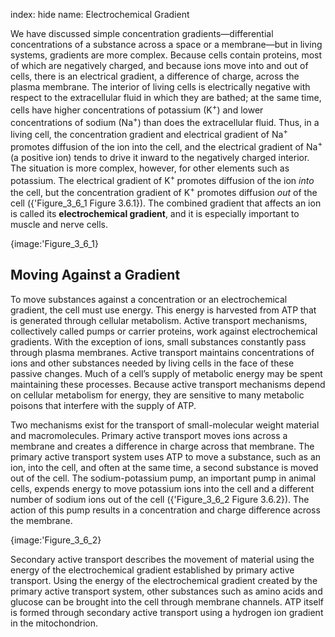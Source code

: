 index: hide
name: Electrochemical Gradient

We have discussed simple concentration gradients—differential concentrations of a substance across a space or a membrane—but in living systems, gradients are more complex. Because cells contain proteins, most of which are negatively charged, and because ions move into and out of cells, there is an electrical gradient, a difference of charge, across the plasma membrane. The interior of living cells is electrically negative with respect to the extracellular fluid in which they are bathed; at the same time, cells have higher concentrations of potassium (K<sup>+</sup>) and lower concentrations of sodium (Na<sup>+</sup>) than does the extracellular fluid. Thus, in a living cell, the concentration gradient and electrical gradient of Na<sup>+</sup> promotes diffusion of the ion into the cell, and the electrical gradient of Na<sup>+</sup> (a positive ion) tends to drive it inward to the negatively charged interior. The situation is more complex, however, for other elements such as potassium. The electrical gradient of K<sup>+ </sup>promotes diffusion of the ion  *into* the cell, but the concentration gradient of K<sup>+</sup> promotes diffusion  *out* of the cell ({'Figure_3_6_1 Figure 3.6.1}). The combined gradient that affects an ion is called its  **electrochemical gradient**, and it is especially important to muscle and nerve cells.


{image:'Figure_3_6_1}
        

## Moving Against a Gradient

To move substances against a concentration or an electrochemical gradient, the cell must use energy. This energy is harvested from ATP that is generated through cellular metabolism. Active transport mechanisms, collectively called pumps or carrier proteins, work against electrochemical gradients. With the exception of ions, small substances constantly pass through plasma membranes. Active transport maintains concentrations of ions and other substances needed by living cells in the face of these passive changes. Much of a cell’s supply of metabolic energy may be spent maintaining these processes. Because active transport mechanisms depend on cellular metabolism for energy, they are sensitive to many metabolic poisons that interfere with the supply of ATP.

Two mechanisms exist for the transport of small-molecular weight material and macromolecules. Primary active transport moves ions across a membrane and creates a difference in charge across that membrane. The primary active transport system uses ATP to move a substance, such as an ion, into the cell, and often at the same time, a second substance is moved out of the cell. The sodium-potassium pump, an important pump in animal cells, expends energy to move potassium ions into the cell and a different number of sodium ions out of the cell ({'Figure_3_6_2 Figure 3.6.2}). The action of this pump results in a concentration and charge difference across the membrane.


{image:'Figure_3_6_2}
        

Secondary active transport describes the movement of material using the energy of the electrochemical gradient established by primary active transport. Using the energy of the electrochemical gradient created by the primary active transport system, other substances such as amino acids and glucose can be brought into the cell through membrane channels. ATP itself is formed through secondary active transport using a hydrogen ion gradient in the mitochondrion.
